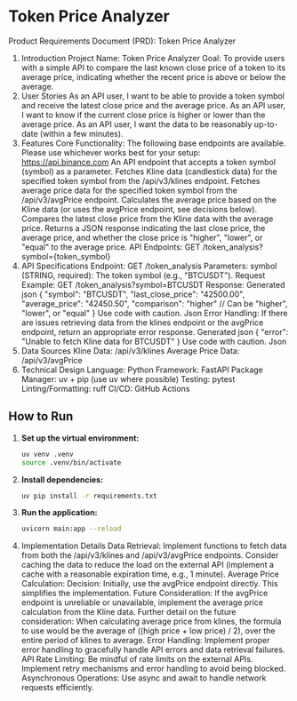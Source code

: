 # Token Price Analyzer

Product Requirements Document (PRD): Token Price Analyzer
1. Introduction
Project Name: Token Price Analyzer
Goal: To provide users with a simple API to compare the last known close price of a token to its average price, indicating whether the recent price is above or below the average.
2. User Stories
As an API user, I want to be able to provide a token symbol and receive the latest close price and the average price.
As an API user, I want to know if the current close price is higher or lower than the average price.
As an API user, I want the data to be reasonably up-to-date (within a few minutes).
3. Features
Core Functionality:
The following base endpoints are available. Please use whichever works best for your setup:
https://api.binance.com
An API endpoint that accepts a token symbol (symbol) as a parameter.
Fetches Kline data (candlestick data) for the specified token symbol from the /api/v3/klines endpoint.
Fetches average price data for the specified token symbol from the /api/v3/avgPrice endpoint.
Calculates the average price based on the Kline data (or uses the avgPrice endpoint, see decisions below).
Compares the latest close price from the Kline data with the average price.
Returns a JSON response indicating the last close price, the average price, and whether the close price is "higher", "lower", or "equal" to the average price.
API Endpoints:
GET /token_analysis?symbol={token_symbol}
4. API Specifications
Endpoint: GET /token_analysis
Parameters:
symbol (STRING, required): The token symbol (e.g., "BTCUSDT").
Request Example: GET /token_analysis?symbol=BTCUSDT
Response:
Generated json
{
  "symbol": "BTCUSDT",
  "last_close_price": "42500.00",
  "average_price": "42450.50",
  "comparison": "higher"  // Can be "higher", "lower", or "equal"
}
Use code with caution.
Json
Error Handling: If there are issues retrieving data from the klines endpoint or the avgPrice endpoint, return an appropriate error response.
Generated json
{
    "error": "Unable to fetch Kline data for BTCUSDT"
}
Use code with caution.
Json
5. Data Sources
Kline Data: /api/v3/klines
Average Price Data: /api/v3/avgPrice
6. Technical Design
Language: Python
Framework: FastAPI
Package Manager: uv + pip (use uv where possible)
Testing: pytest
Linting/Formatting: ruff
CI/CD: GitHub Actions
## How to Run

1. **Set up the virtual environment:**
   ```bash
   uv venv .venv
   source .venv/bin/activate
   ```

2. **Install dependencies:**
   ```bash
   uv pip install -r requirements.txt
   ```

3. **Run the application:**
   ```bash
   uvicorn main:app --reload
   ```

7. Implementation Details
Data Retrieval:
Implement functions to fetch data from both the /api/v3/klines and /api/v3/avgPrice endpoints.
Consider caching the data to reduce the load on the external API (implement a cache with a reasonable expiration time, e.g., 1 minute).
Average Price Calculation:
Decision: Initially, use the avgPrice endpoint directly. This simplifies the implementation.
Future Consideration: If the avgPrice endpoint is unreliable or unavailable, implement the average price calculation from the Kline data.
Further detail on the future consideration: When calculating average price from klines, the formula to use would be the average of ((high price + low price) / 2), over the entire period of klines to average.
Error Handling:
Implement proper error handling to gracefully handle API errors and data retrieval failures.
API Rate Limiting: Be mindful of rate limits on the external APIs. Implement retry mechanisms and error handling to avoid being blocked.
Asynchronous Operations: Use async and await to handle network requests efficiently.
